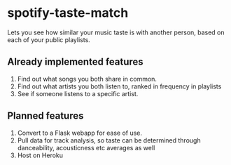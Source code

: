 # spotify-taste-match

Lets you see how similar your music taste is with another person, based on each of your public playlists.

## Already implemented features
1. Find out what songs you both share in common.
2. Find out what artists you both listen to, ranked in frequency in playlists
3. See if someone listens to a specific artist.

## Planned features
1. Convert to a Flask webapp for ease of use.
2. Pull data for track analysis, so taste can be determined through danceability, acousticness etc averages as well 
3. Host on Heroku